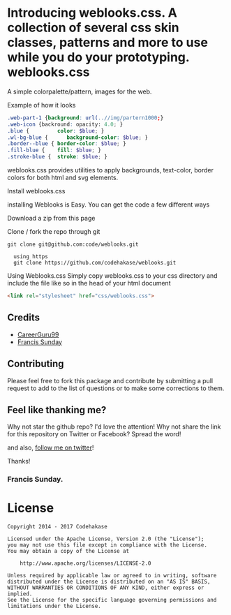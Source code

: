 Introducing weblooks.css. A collection of several css skin classes, patterns and more to use while you do your prototyping.
 weblooks.css
============

A simple colorpalette/pattern, images  for the web.

Example of how it looks

```scss
.web-part-1 {background: url(..//img/partern1000;}
.web-icon {backround: opacity: 4.0; }
.blue {         color: $blue; }
.wl-bg-blue {      background-color: $blue; }
.border--blue { border-color: $blue; }
.fill-blue {    fill: $blue; }
.stroke-blue {  stroke: $blue; }
```

weblooks.css provides utilities to apply backgrounds, text-color, border colors for both html and svg elements. 


 Install weblooks.css

installing Weblooks is Easy. You can get the code a few different ways

Download a zip from this page

Clone / fork the repo through git

```git ssh
git clone git@github.com:code/weblooks.git
```

```
  using https
  git clone https://github.com/codehakase/weblooks.git
```

Using Weblooks.css
Simply copy weblooks.css to your css directory and include the file like so in the head of your html document


```html
<link rel="stylesheet" href="css/weblooks.css">
```





## Credits

- [CareerGuru99](http://career.guru99.com/top-100-php-interview-questions-answers/)
- [Francis Sunday](https://twitter.com/iamfrankcute)



## Contributing

Please feel free to fork this package and contribute by submitting a pull request to add to the list of questions or to make some corrections to them.


## Feel like thanking me?

Why not star the github repo? I'd love the attention! Why not share the link for this repository on Twitter or Facebook? Spread the word!

and also, [follow me on twitter](https://twitter.com/iamfrankcute)!

Thanks!

### Francis Sunday.




# License

```
Copyright 2014 - 2017 Codehakase

Licensed under the Apache License, Version 2.0 (the "License");
you may not use this file except in compliance with the License.
You may obtain a copy of the License at

    http://www.apache.org/licenses/LICENSE-2.0

Unless required by applicable law or agreed to in writing, software
distributed under the License is distributed on an "AS IS" BASIS,
WITHOUT WARRANTIES OR CONDITIONS OF ANY KIND, either express or implied.
See the License for the specific language governing permissions and
limitations under the License.

```
